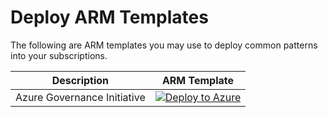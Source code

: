 # Deploy ARM Templates

The following are ARM templates you may use to deploy common patterns into your subscriptions.

| Description | ARM Template |
| --- | --- |
| Azure Governance Initiative  | [![Deploy to Azure](https://aka.ms/deploytoazurebutton)](https://portal.azure.com/#blade/Microsoft_Azure_CreateUIDef/CustomDeploymentBlade/uri/https%3A%2F%2Fraw.githubusercontent.com%2FInsight-Services-APAC%2FAzureFoundations%2FApril2021%2Freference%2Ftemplates%2Governance%2Ftag-policy.json)
